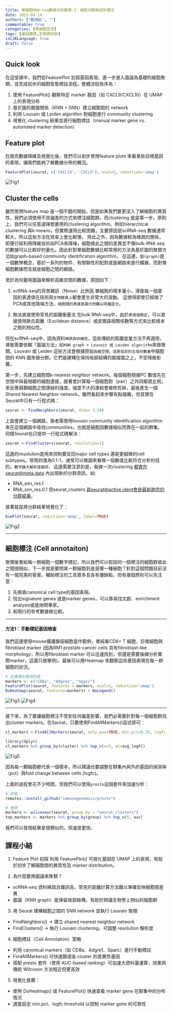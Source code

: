 ```yaml
---
title: 單細胞RNA-seq數據分析教學-2：細胞分群與初步標注
date: 2025-04-14
authors: ["戴揚紘", ""]
commentable: true
categories: [單細胞定序]
tags: [基因體學,生物資訊學]
isCJKLanguage: true
draft: false
---
```

<!--more-->
## Quick look
在這堂課中，我們從FeaturePlot 初探基因表現，進一步進入圖論為基礎的細胞聚類，並完成初步的細胞型態標註流程。整體流程依序為：

1. 使用 FeaturePlot() 觀察特定 marker 基因（如 CXCL9/CXCL10）在 UMAP 上的表現分布
2. 基於圖的鄰接關係（KNN + SNN）建立細胞間的 network
3. 利用 Louvain 或 Leiden algorithm 對細胞進行 community clustering
4. 視覺化 clustering 結果並進行細胞標註（manual marker gene vs. automated marker detection）

## Feature plot
在做完數據降維及視覺化後，我們可以初步使用feature plots 來看某些目標基因的表現，讓我們能夠了解數據分佈的概況。
```r
FeaturePlot(seurat, c('CXCL10', 'CXCL9'), ncol=2, reduction='umap')
```
![Fig1](Fig1.png '圖一 基因表現分布視覺化')
## Cluster the cells
雖然使用feature map 是一個不錯的開始，但是如果我們要更深入了解細胞的異質性，我們必須使用不具偏差的方式來標注細胞群。而clustering 就是第一步。原則上，我們可以任意選擇想要用的clustering algorithm，例如hierarchical clustering 與k-means，但實際運用比較困難，主要原因是scRNA-seq 數據通常較大，所以這些方法在效率上會比較慢。
除此之外，因為數據較為稀疏的關係，即便已經利用降維技術如PCA來降噪，細胞彼此之間的差異並不像bulk-RNA seq的數據可以比較好的量化。因此針對單細胞數據比較常用的方法為基於圖的聚類方法如graph-based community identification algorithm。
在這邊，`圖(graph)`是一個數學概念，基於一系列的物件、有關聯性的配對或是網路來進行擴展，而對單細胞數據而言就是細胞之間的網路。

至於為何要用圖論來解析高維空間的數據，原因如下：
1. scRNA-seq的背景雜訊（Noise）比例高
單細胞的樣本量小，導致每一個基因的表達值在技術與`生物變異上`都會產生非常大的波動。
這使得即使已經做了PCA或其他降噪方法，`細胞間的表達差異仍然難以明確區分`。

2. 無法直接使用常見的距離衡量法
在bulk RNA-seq中，由於`表達值穩定`，可以直接使用歐氏距離（Euclidean distance）或皮爾森相關係數等方式來比較樣本之間的相似性。

但在scRNA-seq中，因為資料`稀疏與非線性`，這些傳統的距離度量方法不再適用，導致需要依賴「圖論方法」如`KNN graph + Louvain 或 Leiden algorithm`來做聚類。Louvain 或 Leiden 這些方法會根據原始`高維空間，或是指定的主成份數量`中細胞間的 KNN 圖來做分群。它們是建構在保持局部結構的鄰接圖之上，不受降維影響。

第一步，先建立細胞間k-nearest neighbor network。每個細胞根據PC 數值先在空間中與最相鄰的細胞連接，接著會計算每一個細胞對（pair）之共同鄰居比例，來反應兩顆細胞之間連結的強度。強度不大的連結會被修剪掉，最後產生一個Shared Nearest Neighbor network。雖然看起來步驟有點複雜，但其實在Seurat中只有一行程式碼：
```r
seurat <- FindNeighbors(seurat, dims= 1:20)
```
上面會建立一個網路，接者需使用louvain community identification algorithm 來在這個網路中尋找communities，也就是細胞因數據相似而靠在一起的群集。同樣Seurat也只提供一行程式碼解決：
```r
seurat <-FindClusters(seurat, resolution=1)
```
這邊的resolution是用來控制要反回major cell types 還是更細微的cell subtypes。常用的值為0.1-1，通常可以微調來看哪一個數值比較符合分析的目的。`數字越大解析度越好。`
這邊需要注意的是，每做一次clustering 都會在seurat@meta.data 內出現新的分群資訊，如:
- RNA_snn_res.1
- RNA_snn_res.0.1
但seurat_clusters 與seurat@active.ident會是最新跑完的分群結果。

接著就是將分群結果視覺化了：
```r
DimPlot(seurat, reduction='umap', label=TRUE)
```
![Fig2](Fig2.png '圖二 分群結果視覺化')

---

## 細胞標注 (Cell annotaiton)
聚類後會給每一群細胞一個數字標記，所以我們可以假設同一個標注的細胞群彼此之間很相似，下一步就是要問某一群細胞到底是哪一種細胞？針對這個問題目前沒有一個完美的答案，輔助標注的工具眾多且各有優缺點，但有幾個原則可以先注意：
1. 先檢查canonical cell type的基因表現。
2. 找出signature genes 或是marker genes，可以靠尋找文獻、enrichment analysis或是詢問專家。
3. 和現行的參考數據做比較。

---
#### 方法1：手動標記基因檢查
我們這邊使用mouse攝護腺癌細胞當作範例，單純看CD8+ T 細胞、巨噬細胞與fibroblast marker (因為RM1 prostate cancer cells 具有fibroblast-like morphology，所以用fibroblast marker 可以迅速找到，但還是需要後續分析實際marker，這邊只做舉例)。最後可以用Heatmap 來觀察這些基因表現在每一群細胞的狀況。
```r
# 定義標記基因列表
markers <- c("CD8a", "Adgre1", "Sparc")
FeaturePlot(seurat, features = markers, ncol=3, reduction='umap')
DoHeatmap(seurat, features=markers) + NoLegend()
```
![Fig3](Fig3.png '圖三')
![Fig4](Fig4.png '圖四')

---
接下來，為了要讓細胞標注不受到任何偏差影響，我們必需要針對每一個細胞群找出cluster markers。在Seurat，只要使用FindAllMarkers()函式即可：
```r
cl_markers <-FindAllMarkers(seurat, only.pos=TRUE, min.pct=0.25, logfc.threshold=log(1.2))

library(dplyr)
cl_markers %>% group_by(cluster) %>% top_n(n=5, wt=avg_logFC)
```
![Fig5](Fig5.png '圖五')

因為每一顆細胞都代表一個樣本，所以建議也要調整在群集內與外的基因的偵測率（pct）與fold change between cells (logfc)。

上面的過程會花不少時間，但我們可以使用`presto`這個套件來加速分析：
```r
# 安裝
remotes::install_github("immunogenomics/presto")

# 使用
markers <- wilcoxauc(seurat, group_by = "seurat_clusters")
top_markers <- markers %>% group_by(group) %>% top_n(5, auc)
```
我們可以發現結果是很類似的，但速度更快。


## 課程小結
1. Feature Plot 初探
利用 FeaturePlot() 可視化基因在 UMAP 上的表現，有助於初步了解細胞間的異質性及 marker distribution。

2. 為什麼要用圖論來聚類？
- scRNA-seq 資料稀疏且雜訊高，常見的距離計算方法難以準確反映細胞間差異
- 圖論（KNN graph）能保留局部結構，有助於辨識生物學上相似的細胞群

3. 用 Seurat 建構細胞之間的 SNN network 並執行 Louvain 聚類
- FindNeighbors() → 建立 shared nearest neighbor network
- FindClusters() → 執行 Louvain clustering，可調整 resolution 解析度

4. 細胞標註（Cell Annotation）策略
- 利用 canonical markers（如 CD8a、Adgre1、Sparc）進行手動標註
- FindAllMarkers() 可快速篩選各 cluster 的差異性基因
- 搭配 presto 套件（使用 AUC-based ranking）可加速大資料量運算，效果與傳統 Wilcoxon 方法相近但更高效

5. 視覺化推薦：
- 使用 DoHeatmap() 或 FeaturePlot() 快速查看 marker gene 在群集中的分布情況
- 適當設定 min.pct、logfc.threshold 以控制 marker gene 的可靠性





